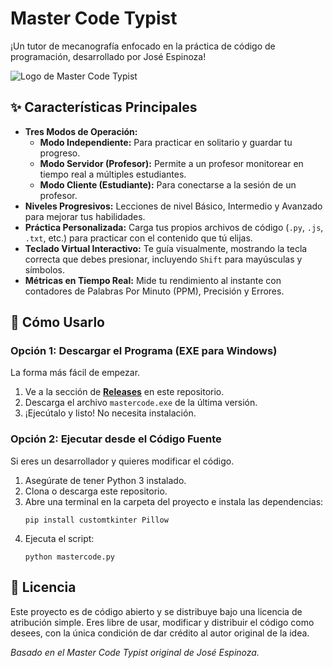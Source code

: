 # Master Code Typist

¡Un tutor de mecanografía enfocado en la práctica de código de programación, desarrollado por José Espinoza!

![Logo de Master Code Typist](https://i.imgur.com/3Y2j5A8.png)
## ✨ Características Principales

- **Tres Modos de Operación:**
  - **Modo Independiente:** Para practicar en solitario y guardar tu progreso.
  - **Modo Servidor (Profesor):** Permite a un profesor monitorear en tiempo real a múltiples estudiantes.
  - **Modo Cliente (Estudiante):** Para conectarse a la sesión de un profesor.
- **Niveles Progresivos:** Lecciones de nivel Básico, Intermedio y Avanzado para mejorar tus habilidades.
- **Práctica Personalizada:** Carga tus propios archivos de código (`.py`, `.js`, `.txt`, etc.) para practicar con el contenido que tú elijas.
- **Teclado Virtual Interactivo:** Te guía visualmente, mostrando la tecla correcta que debes presionar, incluyendo `Shift` para mayúsculas y símbolos.
- **Métricas en Tiempo Real:** Mide tu rendimiento al instante con contadores de Palabras Por Minuto (PPM), Precisión y Errores.

## 🚀 Cómo Usarlo

### Opción 1: Descargar el Programa (EXE para Windows)
La forma más fácil de empezar.

1.  Ve a la sección de **[Releases](https://github.com/jemmasterdc-glitch/master-code-typist/releases)** en este repositorio.
2.  Descarga el archivo `mastercode.exe` de la última versión.
3.  ¡Ejecútalo y listo! No necesita instalación.

### Opción 2: Ejecutar desde el Código Fuente
Si eres un desarrollador y quieres modificar el código.

1.  Asegúrate de tener Python 3 instalado.
2.  Clona o descarga este repositorio.
3.  Abre una terminal en la carpeta del proyecto e instala las dependencias:
    ```
    pip install customtkinter Pillow
    ```
4.  Ejecuta el script:
    ```
    python mastercode.py
    ```

## 📄 Licencia

Este proyecto es de código abierto y se distribuye bajo una licencia de atribución simple. Eres libre de usar, modificar y distribuir el código como desees, con la única condición de dar crédito al autor original de la idea.

*Basado en el Master Code Typist original de José Espinoza.*
